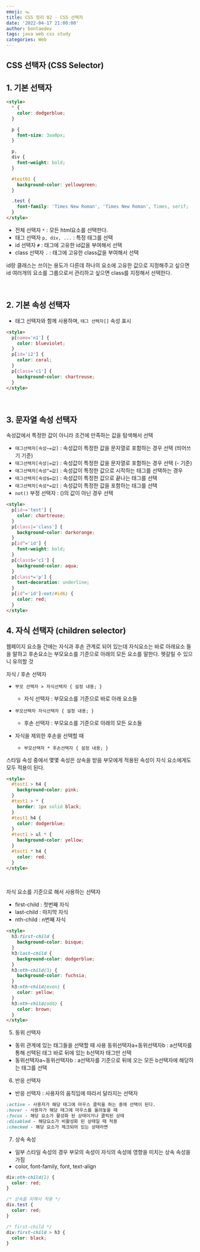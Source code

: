 ```yaml
---
emoji: 🪤
title: CSS 정리 02 - CSS 선택자
date: '2022-04-17 21:00:00'
author: bontaedev
tags: java web css study
categories: Web
---
```


## CSS 선택자 (CSS Selector)

## 1. 기본 선택자

```html
<style>
  * {
    color: dodgerblue;
  }

  p {
    font-size: 3aa0px;
  }

  p,
  div {
    font-weight: bold;
  }

  #test01 {
    background-color: yellowgreen;
  }

  .test {
    font-family: 'Times New Roman', 'Times New Roman', Times, serif;
  }
</style>
```

- 전체 선택자 `*` : 모든 html요소를 선택한다.
- 태그 선택자 `p, div, ...` : 특정 태그를 선택
- id 선택자 `#` : 태그에 고유한 id값을 부여해서 선택
- class 선택자 `.` : 태그에 고유한 class값을 부여해서 선택

id랑 클래스는 쓰이는 용도가 다른데 하나의 요소에 고유한 값으로 지정해주고 싶으면 id 여러개의 요소를 그룹으로서 관리하고 싶으면 class를 지정해서 선택한다.

<br>

## 2. 기본 속성 선택자

- 태그 선택자와 함께 사용하며, `태그 선택자[]` 속성 표시

```html
<style>
  p[name='n1'] {
    color: blueviolet;
  }
  p[id='i2'] {
    color: coral;
  }
  p[class='c1'] {
    background-color: chartreuse;
  }
</style>
```

<br>

## 3. 문자열 속성 선택자

속성값에서 특정한 값이 아니라 조건에 만족하는 값을 탐색해서 선택

- `태그선택자[속성~=값]` : 속성값이 특정한 값을 문자열로 포함하는 경우 선택 (띄어쓰기 기준)
- `태그선택자[속성|=값]` : 속성값이 특정한 값을 문자열로 포함하는 경우 선택 (- 기준)
- `태그선택자[속성^=값]` : 속성값이 특정한 값으로 시작하는 태그를 선택하는 경우
- `태그선택자[속성$=값]` : 속성값이 특정한 값으로 끝나는 태그를 선택
- `태그선택자[속성*=값]` : 속성값이 특정한 값을 포함하는 태그를 선택
- `not()` 부정 선택자 : ()의 값이 아닌 경우 선택

```html
<style>
  p[id~='test'] {
    color: chartreuse;
  }
  p[class|='class'] {
    background-color: darkorange;
  }
  p[id^='id'] {
    font-weight: bold;
  }
  p[class$='c1'] {
    background-color: aqua;
  }
  p[class*='p'] {
    text-decoration: underline;
  }
  p[id^='id']:not(#id6) {
    color: red;
  }
</style>
```

## 4. 자식 선택자 (children selector)

웹페이지 요소들 간에는 자식과 후손 관계로 되어 있는데 자식요소는 바로 아래요소 들을 말하고 후손요소는 부모요소를 기준으로 아래의 모든 요소를 말한다. 헷갈릴 수 있으니 유의할 것

자식 / 후손 선택자

- `부모 선택자 > 자식선택자 { 설정 내용; }`

  - 자식 선택자 : 부모요소를 기준으로 바로 아래 요소들

- `부모선택자 자식선택자 { 설정 내용; }`

  - 후손 선택자 : 부모요소를 기준으로 아래의 모든 요소들

- 자식을 제외한 후손을 선택할 때

  - `부모선택자 * 후손선택자 { 설정 내용; }`

스타일 속성 중에서 몇몇 속성은 상속을 받음
부모에게 적용된 속성이 자식 요소에게도 모두 적용이 된다.

```html
<style>
  #test1 > h4 {
    background-color: pink;
  }
  #test1 > * {
    border: 1px solid black;
  }
  #test1 h4 {
    color: dodgerblue;
  }
  #test1 > ul * {
    background-color: yellow;
  }
  #test1 * h4 {
    color: red;
  }
</style>
```

<br>

자식 요소를 기준으로 해서 사용하는 선택자

- first-child : 첫번째 자식
- last-child : 마지막 자식
- nth-child : n번째 자식

```html
<style>
  h3:first-child {
    background-color: bisque;
  }
  h3:last-child {
    background-color: dodgerblue;
  }
  h3:nth-child(3) {
    background-color: fuchsia;
  }
  h3:nth-child(even) {
    color: yellow;
  }
  h3:nth-child(odd) {
    color: brown;
  }
</style>
```

5. 동위 선택자

- 동위 관계에 있는 태그들을 선택할 때 사용
  동위선택자a+동위선택자b : a선택자를 통해 선택된 태그 바로 뒤에 있는 b선택자 태그만 선택
- 동위선택자a~동위선택자b : a선택자를 기준으로 뒤에 오는 모든 b선택자에 해당하는 태그를 선택

6. 반응 선택자

- 반응 선택자 : 사용자의 움직임에 따라서 달라지는 선택자

```css
:active - 사용자가 해당 태그에 마우스 클릭을 하는 중에 선택이 된다.
:hover - 사용자가 해당 태그에 마우스를 올려놓을 때
:focus - 해당 요소가 활성화 된 상태이거나 클릭된 상태
:disabled - 해당요소가 비활성화 된 상태일 때 적용
:checked - 해당 요소가 체크되어 있는 상태라면
```

7. 상속 속성

- 일부 스타일 속성의 경우 부모의 속성이 자식의 속성에 영향을 미치는 상속 속성을 가짐
- color, font-family, font, text-align

```css
div:nth-child(2) {
  color: red;
}

/* 상속을 피해서 적용 */
div.test {
  color: red;
}

/* first-child */
div:first-child > h3 {
  color: black;
}
```
